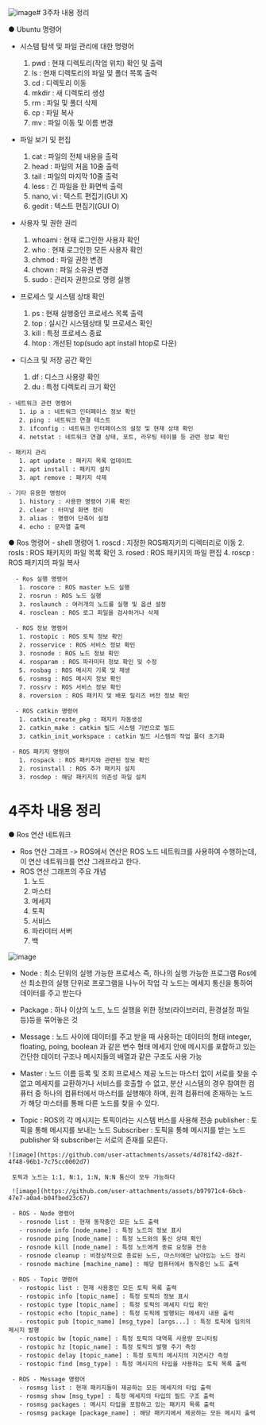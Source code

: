 ![image](https://github.com/user-attachments/assets/7790d8a0-aa6c-4b1e-8ade-b2e6cc0727c5)# 3주차 내용 정리

    
● Ubuntu 명령어
  - 시스템 탐색 및 파일 관리에 대한 명령어
     1. pwd : 현재 디렉토리(작업 위치) 확인 및 출력 
     2. ls : 현재 디렉토리의 파일 및 폴더 목록 출력 
     3. cd : 디렉토리 이동
     4. mkdir : 새 디렉토리 생성
     5. rm : 파일 및 폴더 삭제
     6. cp : 파일 복사
     7. mv : 파일 이동 및 이름 변경

   - 파일 보기 및 편집
     1. cat : 파일의 전체 내용을 출력
     2. head : 파일의 처음 10줄 출력
     3. tail : 파일의 마지막 10줄 출력
     4. less : 긴 파일을 한 화면씩 출력
     5. nano, vi : 텍스트 편집기(GUI X) 
     6. gedit : 텍스트 편집기(GUI O)
 
   - 사용자 및 권한 권리
     1. whoami : 현재 로그인한 사용자 확인
     2. who : 현재 로그인한 모든 사용자 확인
     3. chmod : 파일 권한 변경
     4. chown : 파일 소유권 변경
     5. sudo : 관리자 권한으로 명령 실행

   - 프로세스 및 시스템 상태 확인
     1. ps : 현재 실행중인 프로세스 목록 출력
     2. top : 실시간 시스템상태 및 프로세스 확인
     3. kill : 특정 프로세스 종료
     4. htop : 개선된 top(sudo apt install htop로 다운)
     
   - 디스크 및 저장 공간 확인
       1. df : 디스크 사용량 확인
       2. du : 특정 디렉토리 크기 확인
    
    - 네트워크 관련 명령어
       1. ip a : 네트워크 인터페이스 정보 확인
       2. ping : 네트워크 연결 테스트 
       3. ifconfig : 네트워크 인터페이스의 설정 및 현재 상태 확인
       4. netstat : 네트워크 연결 상태, 포트, 라우팅 테이블 등 관련 정보 확인

    - 패키지 관리
       1. apt update : 패키지 목록 업데이트
       2. apt install : 패키지 설치
       3. apt remove : 패키지 삭제

    - 기타 유용한 명령어
       1. history : 사용한 명령어 기록 확인
       2. clear : 터미널 화면 정리
       3. alias : 명령어 단축어 설정
       4. echo : 문자열 출력

● Ros 명령어
      - shell 명령어
       1. roscd : 지정한 ROS패지키의 디렉터리로 이동
       2. rosls : ROS 패키지의 파일 목록 확인
       3. rosed : ROS 패키지의 파일 편집
       4. roscp : ROS 패키지의 파일 복사
 
      - Ros 실행 명령어
       1. roscore : ROS master 노드 실행
       2. rosrun : ROS 노드 실행
       3. roslaunch : 여러개의 노드를 실행 및 옵션 설정
       4. rosclean : ROS 로그 파일을 검사하거나 삭제

      - ROS 정보 명령어 
       1. rostopic : ROS 토픽 정보 확인
       2. rosservice : ROS 서비스 정보 확인
       3. rosnode : ROS 노드 정보 확인
       4. rosparam : ROS 파라미터 정보 확인 및 수정
       5. rosbag : ROS 메시지 기록 및 재생
       6. rosmsg : ROS 메시지 정보 확인
       7. rossrv : ROS 서비스 정보 확인
       8. roversion : ROS 패키지 및 배포 릴리즈 버전 정보 확인

      - ROS catkin 명령어
       1. catkin_create_pkg : 패지키 자동생성
       2. catkin_make : catkin 빌드 시스템 기반으로 빌드
       3. catkin_init_workspace : catkin 빌드 시스템의 작업 폴더 초기화

     - ROS 패키지 명령어
       1. rospack : ROS 패키지와 관련된 정보 확인
       2. rosinstall : ROS 추가 패키지 설치
       3. rosdep : 해당 패키지의 의존성 파일 설치

# 4주차 내용 정리

 ●  Ros 연산 네트워크
  - Ros 연산 그래프
  -> ROS에서 연산은 ROS 노드 네트워크를 사용하여 수행하는데, 이 연산 네트워크를 연산 그래프라고 한다.
  - ROS 연산 그래프의 주요 개념
    1. 노드
    2. 마스터
    3. 메세지
    4. 토픽
    5. 서비스
    6. 파라미터 서버
    7. 백
   
   ![image](https://github.com/user-attachments/assets/fcd27b21-38f5-4830-8739-4292fc15287f)

  - Node : 최소 단위의 실행 가능한 프로세스 즉, 하나의 실행 가능한 프로그램
    Ros에선 최소한의 실행 단위로 프로그램을 나누어 작업
    각 노드는 메세지 통신을 통하여 데이터를 주고 받는다
     
  - Package : 하나 이상의 노드, 노드 실행을 위한 정보(라이브러리, 환경설정 파일 등)등을 묶어놓은 것
    
  - Message : 노드 사이에 데이터를 주고 받을 때 사용하는 데이터의 형태
     integer, floating, poing, boolean 과 같은 변수 형태
    메세지 안에 메시지를 포함하고 있는 간단한 데이터 구조나 메시지들의 배열과 같은 구조도 사용 가능

   - Master : 노드 이름 등록 및 조회 프로세스 제공
     노드는 마스터 없이 서로를 찾을 수 없고 메세지를 교환하거나 서비스를 호출할 수 없고,
     분산 시스템의 경우 참여한 컴퓨터 중 하나의 컴퓨터에서 마스터를 실행해야 하며,
     원격 컴퓨터에 존재하는 노드가 해당 마스터를 통해 다른 노드를 찾을 수 있다.

   - Topic : ROS의 각 메시지는 토픽이라는 시스템 버스를 사용해 전송
     publisher : 토픽을 통해 메시지를 보내는 노드
     Subscriber : 토픽을 통해 메시지를 받는 노드
     publisher 와 subscriber는 서로의 존재를 모른다.

    ![image](https://github.com/user-attachments/assets/4d781f42-d82f-4f48-96b1-7c75cc0002d7)

     토픽과 노드는 1:1, N:1, 1:N, N:N 통신이 모두 가능하다

     ![image](https://github.com/user-attachments/assets/b97971c4-6bcb-47e7-a0a4-b04fbed23c67)

     - ROS - Node 명령어
       - rosnode list : 현재 동작중인 모든 노드 출력
       - rosnode info [node_name] : 특정 노드의 정보 표시 
       - rosnode ping [node_name] : 특정 노드와의 통신 상태 확인
       - rosnode kill [node_name] : 특정 노드에게 종료 요청을 전송
       - rosnode cleanup : 비정상적으로 종료된 노드, 마스터에만 남아있는 노드 정리
       - rosnode machine [machine_name] : 해당 컴퓨터에서 동작중인 노드 출력

     - ROS - Topic 명령어
       - rostopic list : 현재 사용중인 모든 토픽 목록 출력
       - rostopic info [topic_name] : 특정 토픽의 정보 표시
       - rostopic type [topic_name] : 특정 토픽의 메세지 타입 확인
       - rostopic echo [topic_name] : 특정 토픽에 발행되는 메세지 내용 출력
       - rostopic pub [topic_name] [msg_type] [args...] : 특정 토픽에 임의의 메시지 발행
       - rostopic bw [topic_name] : 특정 토픽의 대역폭 사용량 모니터링
       - rostopic hz [topic_name] : 특정 토픽의 발행 주기 측정
       - rostopic delay [topic_name] : 특정 토픽의 메시지의 지연시간 측정
       - rostopic find [msg_type] : 특정 메시지의 타입을 사용하는 토픽 목록 출력

     - ROS - Message 명령어
       - rosmsg list : 현재 패키지들이 제공하는 모든 메세지의 타입 출력
       - rosmsg show [msg_type] : 특정 메세지의 타입의 필드 구조 출력
       - rosmsg packages : 메시지 타입을 포함하고 있는 패키지 목록 출력
       - rosmsg package [package_name] : 해당 패키지에서 제공하는 모든 메시지 출력
     
     
 
   

    
